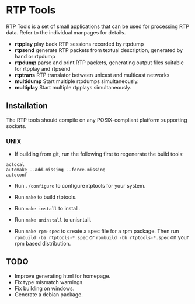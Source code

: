 # RTP Tools

RTP Tools is a set of small applications
that can be used for processing RTP data.
Refer to the individual manpages for details.

* **rtpplay**
	play back RTP sessions recorded by rtpdump
* **rtpsend**
	generate RTP packets from textual description,
	generated by hand or rtpdump
* **rtpdump**
	parse and print RTP packets,
	generating output files suitable for rtpplay and rtpsend
* **rtptrans**
	RTP translator between unicast and multicast networks
* **multidump**
	Start multiple rtpdumps simultaneously.
* **multiplay**
	Start multiple rtpplays simultaneously.

## Installation

The RTP tools should compile on any POSIX-compliant
platform supporting sockets.

### UNIX

- If building from git, run the following first to regenerate the build tools:

```
aclocal
automake --add-missing --force-missing
autoconf
```

- Run `./configure` to configure rtptools for your system.
- Run `make` to build rtptools.
- Run `make install` to install.
- Run `make uninstall` to unisntall.

- Run `make rpm-spec` to create a spec file for a rpm package.
  Then run `rpmbuild -ba rtptools-*.spec` or `rpmbuild -bb rtptools-*.spec`
  on your rpm based distribution.


## TODO

* Improve generating html for homepage.
* Fix type mismatch warnings.
* Fix building on windows.
* Generate a debian package.
